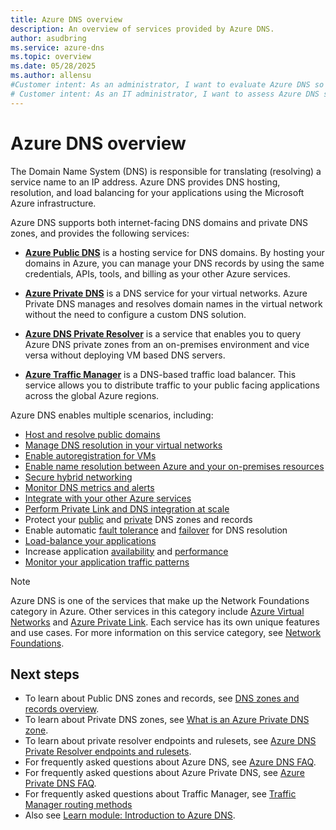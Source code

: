 ```yaml
---
title: Azure DNS overview
description: An overview of services provided by Azure DNS.
author: asudbring
ms.service: azure-dns
ms.topic: overview
ms.date: 05/28/2025
ms.author: allensu
#Customer intent: As an administrator, I want to evaluate Azure DNS so I can determine if I want to use it instead of my current DNS service.
# Customer intent: As an IT administrator, I want to assess Azure DNS services, so that I can decide if it meets my organization's DNS hosting and management needs better than our current solution.
---
```


# Azure DNS overview

The Domain Name System (DNS) is responsible for translating (resolving) a service name to an IP address. Azure DNS provides DNS hosting, resolution, and load balancing for your applications using the Microsoft Azure infrastructure. 

Azure DNS supports both internet-facing DNS domains and private DNS zones, and provides the following services:
- **[Azure Public DNS](public-dns-overview.md)** is a hosting service for DNS domains. By hosting your domains in Azure, you can manage your DNS records by using the same credentials, APIs, tools, and billing as your other Azure services.

- **[Azure Private DNS](private-dns-overview.md)** is a DNS service for your virtual networks. Azure Private DNS manages and resolves domain names in the virtual network without the need to configure a custom DNS solution. 

- **[Azure DNS Private Resolver](dns-private-resolver-overview.md)** is a service that enables you to query Azure DNS private zones from an on-premises environment and vice versa without deploying VM based DNS servers.

- **[Azure Traffic Manager](/azure/traffic-manager/traffic-manager-overview)** is a DNS-based traffic load balancer. This service allows you to distribute traffic to your public facing applications across the global Azure regions.

Azure DNS enables multiple scenarios, including:

* [Host and resolve public domains](/azure/dns/dns-delegate-domain-azure-dns)
* [Manage DNS resolution in your virtual networks](/azure/dns/private-dns-privatednszone)
* [Enable autoregistration for VMs](/azure/dns/private-dns-autoregistration)
* [Enable name resolution between Azure and your on-premises resources](/azure/dns/private-resolver-hybrid-dns)
* [Secure hybrid networking](/azure/architecture/networking/architecture/azure-dns-private-resolver#use-dns-private-resolver)
* [Monitor DNS metrics and alerts](/azure/dns/dns-alerts-metrics)
* [Integrate with your other Azure services](/azure/dns/dns-for-azure-services)
* [Perform Private Link and DNS integration at scale](/azure/cloud-adoption-framework/ready/azure-best-practices/private-link-and-dns-integration-at-scale)
* Protect your [public](/azure/dns/dns-protect-zones-recordsets) and [private](/azure/dns/dns-protect-private-zones-recordsets) DNS zones and records
* Enable automatic [fault tolerance](/azure/dns/private-resolver-reliability) and [failover](/azure/dns/tutorial-dns-private-resolver-failover) for DNS resolution
* [Load-balance your applications](/azure/traffic-manager/traffic-manager-how-it-works)
* Increase application [availability](/azure/traffic-manager/traffic-manager-monitoring) and [performance](/azure/traffic-manager/traffic-manager-configure-performance-routing-method)
* [Monitor your application traffic patterns](/azure/traffic-manager/traffic-manager-traffic-view-overview)

> [!NOTE]
> Azure DNS is one of the services that make up the Network Foundations category in Azure. Other services in this category include [Azure Virtual Networks](../virtual-network/virtual-networks-overview.md) and [Azure Private Link](../private-link/private-link-overview.md). Each service has its own unique features and use cases. For more information on this service category, see [Network Foundations](../networking/foundations/network-foundations-overview.md).

## Next steps

* To learn about Public DNS zones and records, see [DNS zones and records overview](dns-zones-records.md).
* To learn about Private DNS zones, see [What is an Azure Private DNS zone](private-dns-privatednszone.md).
* To learn about private resolver endpoints and rulesets, see [Azure DNS Private Resolver endpoints and rulesets](private-resolver-endpoints-rulesets.md).
* For frequently asked questions about Azure DNS, see [Azure DNS FAQ](dns-faq.yml).
* For frequently asked questions about Azure Private DNS, see [Azure Private DNS FAQ](dns-faq-private.yml).
* For frequently asked questions about Traffic Manager, see [Traffic Manager routing methods](/azure/traffic-manager/traffic-manager-faqs)
* Also see [Learn module: Introduction to Azure DNS](/training/modules/intro-to-azure-dns).
